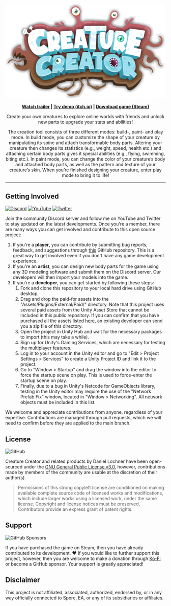 ![Creature Creator Logo](./Logo.png)

<p align="center"><b><a href="https://www.youtube.com/watch?v=FgXHPeQhEXo">Watch trailer</a> | <a href="https://bit.ly/creature-creator-demo">Try demo (itch.io)</a> | <a href="https://store.steampowered.com/app/1990050/Creature_Creator">Download game (Steam)</a></b></p>

<p align="center">Create your own creatures to explore online worlds with friends and unlock new parts to upgrade your stats and abilities!</p>

<p align="center">The creation tool consists of three different modes: build-, paint- and play mode. In build mode, you can customize the shape of your creature by manipulating its spine and attach transformable body parts. Altering your creature then changes its statistics (e.g., weight, speed, health etc.) and attaching certain body parts gives it special abilities (e.g., flying, swimming, biting etc.). In paint mode, you can change the color of your creature’s body and attached body parts, as well as the pattern and texture of your creature’s skin. When you’re finished designing your creature, enter play mode to bring it to life!</p>

---


## Getting Involved

[![Discord](https://img.shields.io/discord/648800197702320137?logo=discord&style=flat)](https://discord.com/invite/CpugBB4r7W)
[![YouTube](https://img.shields.io/youtube/channel/subscribers/UCGLR3v7NaV1t92dnzWZNSKA?logo=youtube&style=flat&label=subscribe)](https://www.youtube.com/channel/UCGLR3v7NaV1t92dnzWZNSKA?sub_confirmation=1)
[![Twitter](https://img.shields.io/twitter/follow/daniellochner?logo=twitter&style=flat&label=follow)](https://twitter.com/daniellochner)

Join the community Discord server and follow me on YouTube and Twitter to stay updated on the latest developments. Once you're a member, there are many ways you can get involved and contribute to this open source project:

1. If you're a **player**, you can contribute by submitting bug reports, feedback, and suggestions through [this](https://github.com/daniellochner/creature-creator-game/issues) GitHub repository. This is a great way to get involved even if you don't have any game development experience.
2. If you're an **artist**, you can design new body parts for the game using any 3D modeling software and submit them on the Discord server. Our developers will then import your models into the game.
3. If you're a **developer**, you can get started by following these steps:
    1. Fork and clone this repository to your local hard drive using GitHub desktop.
    2. Drag and drop the paid-for assets into the "Assets/Plugins/External/Paid/" directory. Note that this project uses several paid assets from the Unity Asset Store that cannot be included in this public repository. If you can confirm that you have purchased all the assets listed [here](https://assetstore.unity.com/lists/list-280315), an existing developer can send you a zip file of this directory.
    3. Open the project in Unity Hub and wait for the necessary packages to import (this may take a while).
    4. Sign up for Unity's Gaming Services, which are necessary for testing the multiplayer features.
    5. Log in to your account in the Unity editor and go to "Edit > Project Settings > Services" to create a Unity Project ID and link it to the project.
    6. Go to "Window > Startup" and drag the window into the editor to force the startup scene on play. This is used to force-enter the startup scene on play.
    7. Finally, due to a bug in Unity's Netcode for GameObjects library, testing in the Unity editor may require the use of the "Network Prefab Fix" window, located in "Window > Networking". All network objects must be included in this list.

We welcome and appreciate contributions from anyone, regardless of your expertise. Contributions are managed through pull requests, which we will need to confirm before they are applied to the main branch.


## License
![GitHub](https://img.shields.io/github/license/daniellochner/creature-creator-game?logo=github&style=flat)

Creature Creator and related products by Daniel Lochner have been open-sourced under the [GNU General Public License v3.0](./LICENSE.md), however, contributions made by members of the community are usable at the discretion of their author(s).

> Permissions of this strong copyleft license are conditioned on making available complete source code of licensed works and modifications, which include larger works using a licensed work, under the same license. Copyright and license notices must be preserved. Contributors provide an express grant of patent rights.


## Support
![GitHub Sponsors](https://img.shields.io/github/sponsors/daniellochner?logo=github&style=flat)

If you have purchased the game on Steam, then you have already contributed to its development. ♥ If you would like to further support this project, however, then you are welcome to make a donation through [Ko-Fi](https://ko-fi.com/daniellochner) or become a GitHub sponsor. Your support is greatly appreciated!


## Disclaimer
This project is not affiliated, associated, authorized, endorsed by, or in any way officially connected to Spore, EA, or any of its subsidiaries or affiliates.
